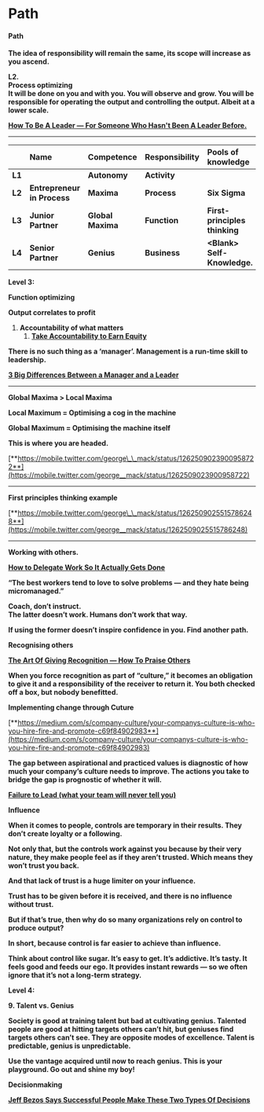 # Path

#### **Path**

**The idea of responsibility will remain the same, its scope will increase as you ascend.**   
  


**L2.  
Process optimizing  
It will be done on you and with you. You will observe and grow. You will be responsible for operating the output and controlling the output. Albeit at a lower scale.**   


[**How To Be A Leader — For Someone Who Hasn't Been A Leader Before.**](https://medium.com/swlh/how-to-be-a-leader-for-someone-who-hasnt-been-a-leader-before-930696bb86c5)  
  
****

|  | **Name** | **Competence** | **Responsibility** | **Pools of knowledge** |
| :--- | :--- | :--- | :--- | :--- |
| **L1** |  | **Autonomy** | **Activity** |  |
| **L2** | **Entrepreneur in Process** | **Maxima** | **Process** | **Six Sigma** |
| **L3** | **Junior Partner** | **Global Maxima** | **Function** | **First-principles thinking** |
| **L4** | **Senior Partner** | **Genius**  | **Business** | **&lt;Blank&gt; Self-Knowledge.** |

**Level 3:**

**Function optimizing**

**Output correlates to profit**

1. **Accountability of what matters**
   1. [**Take Accountability to Earn Equity**](https://www.youtube.com/watch?v=vy3jE0NE0NI)

**There is no such thing as a ‘manager’. Management is a run-time skill to leadership.** 

[**3 Big Differences Between a Manager and a Leader**](https://marker.medium.com/3-differences-between-managers-and-leaders-394996d0ac9d)  
****

**Global Maxima &gt; Local Maxima**

**Local Maximum = Optimising a cog in the machine**  


**Global Maximum = Optimising the machine itself**  


**This is where you are headed.** 

[**https://mobile.twitter.com/george\_\_mack/status/1262509023900958722**](https://mobile.twitter.com/george__mack/status/1262509023900958722)  
  
****

**First principles thinking example**

[**https://mobile.twitter.com/george\_\_mack/status/1262509025515786248**](https://mobile.twitter.com/george__mack/status/1262509025515786248)  
  
****

**Working with others.**

[**How to Delegate Work So It Actually Gets Done**](https://medium.dave-bailey.com/the-art-of-delegating-great-people-55cf1b4b752f)

**“The best workers tend to love to solve problems — and they hate being micromanaged.”**

**Coach, don’t instruct.  
The latter doesn’t work. Humans don’t work that way.**

**If using the former doesn’t inspire confidence in you. Find another path.**   
  


**Recognising others**

[**The Art Of Giving Recognition — How To Praise Others**](https://medium.com/@Barry.Davret/how-to-give-meaningful-recognition-1e4c21cb0f4e)

**When you force recognition as part of “culture,” it becomes an obligation to give it and a responsibility of the receiver to return it. You both checked off a box, but nobody benefitted.**  


**Implementing change through Cuture**

[**https://medium.com/s/company-culture/your-companys-culture-is-who-you-hire-fire-and-promote-c69f84902983**](https://medium.com/s/company-culture/your-companys-culture-is-who-you-hire-fire-and-promote-c69f84902983)

**The gap between aspirational and practiced values is diagnostic of how much your company’s culture needs to improve. The actions you take to bridge the gap is prognostic of whether it will.**  
  


[**Failure to Lead \(what your team will never tell you\)**](https://medium.com/swlh/failure-to-lead-what-your-team-will-never-tell-you-5a9f4166f6da)

**Influence**

**When it comes to people, controls are temporary in their results. They don’t create loyalty or a following.**

**Not only that, but the controls work against you because by their very nature, they make people feel as if they aren’t trusted. Which means they won’t trust you back.**

**And that lack of trust is a huge limiter on your influence.**  


**Trust has to be given before it is received, and there is no influence without trust.**

**But if that’s true, then why do so many organizations rely on control to produce output?**

**In short, because control is far easier to achieve than influence.**  


**Think about control like sugar. It’s easy to get. It’s addictive. It’s tasty. It feels good and feeds our ego. It provides instant rewards — so we often ignore that it’s not a long-term strategy.**  
  
  
  
  


**Level 4:**

**9. Talent vs. Genius**  


**Society is good at training talent but bad at cultivating genius. Talented people are good at hitting targets others can’t hit, but geniuses find targets others can’t see. They are opposite modes of excellence. Talent is predictable, genius is unpredictable.**  


**Use the vantage acquired until now to reach genius. This is your playground. Go out and shine my boy!**  


**Decisionmaking**

[**Jeff Bezos Says Successful People Make These Two Types Of Decisions**](https://medium.com/the-mission/jeff-bezos-says-successful-people-make-these-two-types-of-decisions-c80b333e5d95)  



